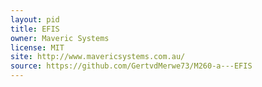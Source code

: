 ```yaml
---
layout: pid
title: EFIS
owner: Maveric Systems
license: MIT
site: http://www.mavericsystems.com.au/
source: https://github.com/GertvdMerwe73/M260-a---EFIS
---
```

